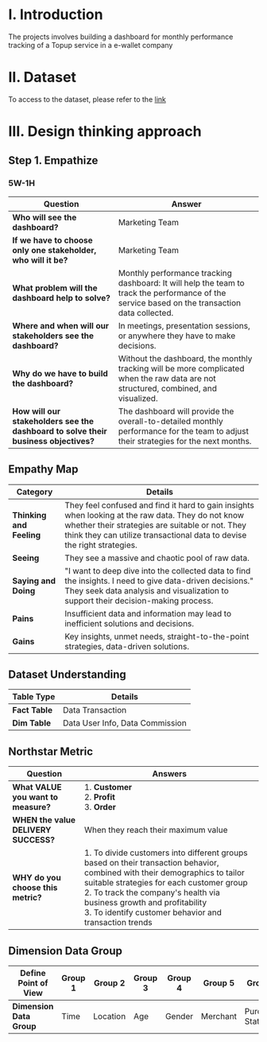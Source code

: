 # I. Introduction
The projects involves building a dashboard for monthly performance tracking of a Topup service in a e-wallet company

# II. Dataset
To access to the dataset, please refer to the [link](https://docs.google.com/spreadsheets/d/188usb3WqsBDGYeB1nSsc2uamqaoVIEKY/edit?gid=231710739#gid=231710739)

# III. Design thinking approach
## Step 1. Empathize 
### 5W-1H
| **Question** | **Answer** |
|---------------|----------|
| **Who will see the dashboard?** | Marketing Team |
| **If we have to choose only one stakeholder, who will it be?** | Marketing Team |
| **What problem will the dashboard help to solve?** | Monthly performance tracking dashboard: It will help the team to track the performance of the service based on the transaction data collected. |
| **Where and when will our stakeholders see the dashboard?** | In meetings, presentation sessions, or anywhere they have to make decisions. |
| **Why do we have to build the dashboard?** | Without the dashboard, the monthly tracking will be more complicated when the raw data are not structured, combined, and visualized. |
| **How will our stakeholders see the dashboard to solve their business objectives?** | The dashboard will provide the overall-to-detailed monthly performance for the team to adjust their strategies for the next months. |

## Empathy Map
| **Category** | **Details** |
|--------------|-----------|
| **Thinking and Feeling** | They feel confused and find it hard to gain insights when looking at the raw data. They do not know whether their strategies are suitable or not. They think they can utilize transactional data to devise the right strategies. |
| **Seeing** | They see a massive and chaotic pool of raw data. |
| **Saying and Doing** | "I want to deep dive into the collected data to find the insights. I need to give data-driven decisions." They seek data analysis and visualization to support their decision-making process. |
| **Pains** | Insufficient data and information may lead to inefficient solutions and decisions. |
| **Gains** | Key insights, unmet needs, straight-to-the-point strategies, data-driven solutions. |

## Dataset Understanding
| **Table Type** | **Details** |
|----------------|----------|
| **Fact Table** | Data Transaction |
| **Dim Table** | Data User Info, Data Commission |

## Northstar Metric
| **Question**                          | **Answers**                                                                                               |
|----------------------------------------|----------------------------------------------------------------------------------------------------------|
| **What VALUE you want to measure?**    | 1. **Customer**  <br> 2. **Profit**  <br> 3. **Order**                                                   |
| **WHEN the value DELIVERY SUCCESS?**   | When they reach their maximum value                                                                      |
| **WHY do you choose this metric?**     | 1. To divide customers into different groups based on their transaction behavior, combined with their demographics to tailor suitable strategies for each customer group  <br> 2. To track the company's health via business growth and profitability  <br> 3. To identify customer behavior and transaction trends |

## Dimension Data Group
| **Define Point of View** | **Group 1** | **Group 2** | **Group 3** | **Group 4** | **Group 5** | **Group 6**            |
|--------------------------|-------------|-------------|-------------|-------------|-------------|------------------------|
| **Dimension Data Group** | Time        | Location    | Age         | Gender      | Merchant    | Purchase Status        |






